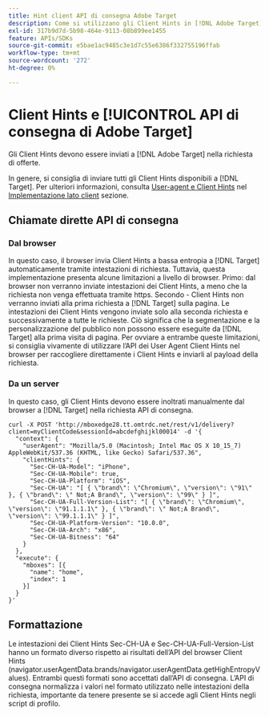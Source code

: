 ```yaml
---
title: Hint client API di consegna Adobe Target
description: Come si utilizzano gli Client Hints in [!DNL Adobe Target] API di consegna?
exl-id: 317b9d7d-5b98-464e-9113-08b899ee1455
feature: APIs/SDKs
source-git-commit: e5bae1ac9485c3e1d7c55e6386f332755196ffab
workflow-type: tm+mt
source-wordcount: '272'
ht-degree: 0%

---
```


# Client Hints e [!UICONTROL API di consegna di Adobe Target]

Gli Client Hints devono essere inviati a [!DNL Adobe Target] nella richiesta di offerte.

In genere, si consiglia di inviare tutti gli Client Hints disponibili a [!DNL Target]. Per ulteriori informazioni, consulta [User-agent e Client Hints](/help/dev/implement/client-side/atjs/user-agent-and-client-hints.md) nel [Implementazione lato client](../../implement/client-side/overview.md) sezione.

## Chiamate dirette API di consegna

### Dal browser

In questo caso, il browser invia Client Hints a bassa entropia a [!DNL Target] automaticamente tramite intestazioni di richiesta. Tuttavia, questa implementazione presenta alcune limitazioni a livello di browser. Primo: dal browser non verranno inviate intestazioni dei Client Hints, a meno che la richiesta non venga effettuata tramite https. Secondo - Client Hints non verranno inviati alla prima richiesta a [!DNL Target] sulla pagina. Le intestazioni dei Client Hints vengono inviate solo alla seconda richiesta e successivamente a tutte le richieste. Ciò significa che la segmentazione e la personalizzazione del pubblico non possono essere eseguite da [!DNL Target] alla prima visita di pagina. Per ovviare a entrambe queste limitazioni, si consiglia vivamente di utilizzare l’API dei User Agent Client Hints nel browser per raccogliere direttamente i Client Hints e inviarli al payload della richiesta.

### Da un server

In questo caso, gli Client Hints devono essere inoltrati manualmente dal browser a [!DNL Target] nella richiesta API di consegna.

```
curl -X POST 'http://mboxedge28.tt.omtrdc.net/rest/v1/delivery?client=myClientCode&sessionId=abcdefghijkl00014' -d '{
  "context": {
    "userAgent": "Mozilla/5.0 (Macintosh; Intel Mac OS X 10_15_7) AppleWebKit/537.36 (KHTML, like Gecko) Safari/537.36",
    "clientHints": {
      "Sec-CH-UA-Model": "iPhone",
      "Sec-CH-UA-Mobile": true,
      "Sec-CH-UA-Platform": "iOS",
      "Sec-CH-UA": "[ { \"brand\": \"Chromium\", \"version\": \"91\" }, { \"brand\": \" Not;A Brand\", \"version\": \"99\" } ]",
      "Sec-CH-UA-Full-Version-List": "[ { \"brand\": \"Chromium\", \"version\": \"91.1.1.1\" }, { \"brand\": \" Not;A Brand\", \"version\": \"99.1.1.1\" } ]",
      "Sec-CH-UA-Platform-Version": "10.0.0",
      "Sec-CH-UA-Arch": "x86",
      "Sec-CH-UA-Bitness": "64"
    }
  },
  "execute": {
    "mboxes": [{
      "name": "home",
      "index": 1
    }]
  }
}'
```

## Formattazione

Le intestazioni dei Client Hints Sec-CH-UA e Sec-CH-UA-Full-Version-List hanno un formato diverso rispetto ai risultati dell’API del browser Client Hints (navigator.userAgentData.brands/navigator.userAgentData.getHighEntropyValues). Entrambi questi formati sono accettati dall’API di consegna. L’API di consegna normalizza i valori nel formato utilizzato nelle intestazioni della richiesta, importante da tenere presente se si accede agli Client Hints negli script di profilo.

